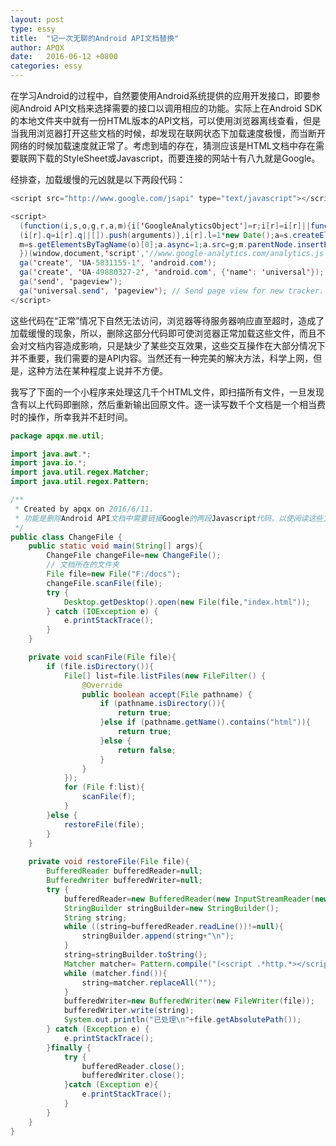 ```yaml
---
layout: post
type: essy
title:  "记一次无聊的Android API文档替换"
author: APQX
date:   2016-06-12 +0800
categories: essy
---
```


在学习Android的过程中，自然要使用Android系统提供的应用开发接口，即要参阅Android API文档来选择需要的接口以调用相应的功能。实际上在Android SDK的本地文件夹中就有一份HTML版本的API文档，可以使用浏览器离线查看，但是当我用浏览器打开这些文档的时候，却发现在联网状态下加载速度极慢，而当断开网络的时候加载速度就正常了。考虑到墙的存在，猜测应该是HTML文档中存在需要联网下载的StyleSheet或Javascript，而要连接的网站十有八九就是Google。

经排查，加载缓慢的元凶就是以下两段代码：

```java
<script src="http://www.google.com/jsapi" type="text/javascript"></script>

<script>
  (function(i,s,o,g,r,a,m){i['GoogleAnalyticsObject']=r;i[r]=i[r]||function(){
  (i[r].q=i[r].q||[]).push(arguments)},i[r].l=1*new Date();a=s.createElement(o),
  m=s.getElementsByTagName(o)[0];a.async=1;a.src=g;m.parentNode.insertBefore(a,m)
  })(window,document,'script','//www.google-analytics.com/analytics.js','ga');
  ga('create', 'UA-5831155-1', 'android.com');
  ga('create', 'UA-49880327-2', 'android.com', {'name': 'universal'});  // New tracker);
  ga('send', 'pageview');
  ga('universal.send', 'pageview'); // Send page view for new tracker.
</script>
```

这些代码在“正常”情况下自然无法访问，浏览器等待服务器响应直至超时，造成了加载缓慢的现象，所以，删除这部分代码即可使浏览器正常加载这些文件，而且不会对文档内容造成影响，只是缺少了某些交互效果，这些交互操作在大部分情况下并不重要，我们需要的是API内容。当然还有一种完美的解决方法，科学上网，但是，这种方法在某种程度上说并不方便。

我写了下面的一个小程序来处理这几千个HTML文件，即扫描所有文件，一旦发现含有以上代码即删除，然后重新输出回原文件。逐一读写数千个文档是一个相当费时的操作，所幸我并不赶时间。

```java
package apqx.me.util;

import java.awt.*;
import java.io.*;
import java.util.regex.Matcher;
import java.util.regex.Pattern;

/**
 * Created by apqx on 2016/6/11.
 * 功能是删除Android API文档中需要链接Google的两段Javascript代码，以使阅读这些文档时更流畅，就像在断网情况下一样
 */
public class ChangeFile {
    public static void main(String[] args){
        ChangeFile changeFile=new ChangeFile();
        // 文档所在的文件夹
        File file=new File("F:/docs");
        changeFile.scanFile(file);
        try {
            Desktop.getDesktop().open(new File(file,"index.html"));
        } catch (IOException e) {
            e.printStackTrace();
        }
    }

    private void scanFile(File file){
        if (file.isDirectory()){
            File[] list=file.listFiles(new FileFilter() {
                @Override
                public boolean accept(File pathname) {
                    if (pathname.isDirectory()){
                        return true;
                    }else if (pathname.getName().contains("html")){
                        return true;
                    }else {
                        return false;
                    }
                }
            });
            for (File f:list){
                scanFile(f);
            }
        }else {
            restoreFile(file);
        }
    }
    
    private void restoreFile(File file){
        BufferedReader bufferedReader=null;
        BufferedWriter bufferedWriter=null;
        try {
            bufferedReader=new BufferedReader(new InputStreamReader(new FileInputStream(file)));
            StringBuilder stringBuilder=new StringBuilder();
            String string;
            while ((string=bufferedReader.readLine())!=null){
                stringBuilder.append(string+"\n");
            }
            string=stringBuilder.toString();
            Matcher matcher= Pattern.compile("(<script .*http.*></script>)|((?s)<script>\n.*tracker\\.\n</script>)").matcher(string);
            while (matcher.find()){
                string=matcher.replaceAll("");
            }
            bufferedWriter=new BufferedWriter(new FileWriter(file));
            bufferedWriter.write(string);
            System.out.println("已处理\n"+file.getAbsolutePath());
        } catch (Exception e) {
            e.printStackTrace();
        }finally {
            try {
                bufferedReader.close();
                bufferedWriter.close();
            }catch (Exception e){
                e.printStackTrace();
            }
        }
    }
}
```